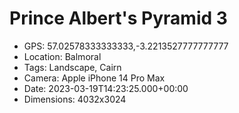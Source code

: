 # Prince Albert's Pyramid 3

- GPS: 57.02578333333333,-3.2213527777777777
- Location: Balmoral
- Tags: Landscape, Cairn
- Camera: Apple iPhone 14 Pro Max
- Date: 2023-03-19T14:23:25.000+00:00
- Dimensions: 4032x3024
